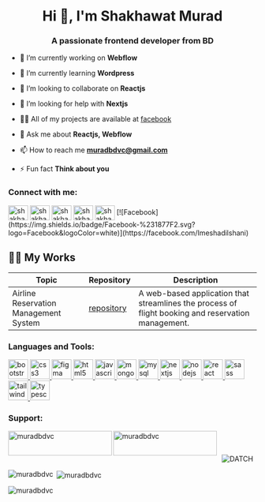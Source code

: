 <h1 align="center">Hi 👋, I'm Shakhawat Murad</h1>
<h3 align="center">A passionate frontend developer from BD</h3>

- 🔭 I’m currently working on **Webflow**

- 🌱 I’m currently learning **Wordpress**

- 👯 I’m looking to collaborate on **Reactjs**

- 🤝 I’m looking for help with **Nextjs**

- 👨‍💻 All of my projects are available at [facebook](facebook)

- 💬 Ask me about **Reactjs, Webflow**

- 📫 How to reach me **muradbdvc@gmail.com**

- ⚡ Fun fact **Think about you**

<h3 align="left">Connect with me:</h3>
<p align="left">
<a href="https://twitter.com/shakhawatmurad" target="blank"><img align="center" src="#" alt="shakhawatmurad" height="30" width="40" /></a>
<a href="https://linkedin.com/in/shakhawatmurad" target="blank"><img align="center" src="#" alt="shakhawatmurad" height="30" width="40" /></a>
<a href="https://stackoverflow.com/users/shakhawatmurad" target="blank"><img align="center" src="#" alt="shakhawatmurad" height="30" width="40" /></a>
<a href="https://fb.com/shakhawatmurad" target="blank"><img align="center" src="#" alt="shakhawatmurad" height="30" width="40" /></a>
<a href="https://instagram.com/shakhawatmurad" target="blank"><img align="center" src="#" alt="shakhawatmurad" height="30" width="40" /></a>
  [![Facebook](https://img.shields.io/badge/Facebook-%231877F2.svg?logo=Facebook&logoColor=white)](https://facebook.com/Imeshadilshani) 
</p>

## 👩‍💻 My Works

| Topic                                    | Repository                                                                                           | Description                           |
|------------------------------------------|------------------------------------------------------------------------------------------------------|----------------------------------------
| Airline Reservation Management System    | [repository](https://github.com/ImeshaDilshani/Airline-Reservation-Management-System.git)            | A web-based application that streamlines the process of flight booking and reservation management.                                    |

<h3 align="left">Languages and Tools:</h3>
<p align="left"> <a href="https://getbootstrap.com" target="_blank" rel="noreferrer"> <img src="#" alt="bootstrap" width="40" height="40"/> </a> <a href="https://www.w3schools.com/css/" target="_blank" rel="noreferrer"> <img src="#" alt="css3" width="40" height="40"/> </a> <a href="https://www.figma.com/" target="_blank" rel="noreferrer"> <img src="#" alt="figma" width="40" height="40"/> </a> <a href="https://www.w3.org/html/" target="_blank" rel="noreferrer"> <img src="#" alt="html5" width="40" height="40"/> </a> <a href="https://developer.mozilla.org/en-US/docs/Web/JavaScript" target="_blank" rel="noreferrer"> <img src="#" alt="javascript" width="40" height="40"/> </a> <a href="https://www.mongodb.com/" target="_blank" rel="noreferrer"> <img src="#" alt="mongodb" width="40" height="40"/> </a> <a href="https://www.mysql.com/" target="_blank" rel="noreferrer"> <img src="#" alt="mysql" width="40" height="40"/> </a> <a href="https://nextjs.org/" target="_blank" rel="noreferrer"> <img src="#" alt="nextjs" width="40" height="40"/> </a> <a href="https://nodejs.org" target="_blank" rel="noreferrer"> <img src="#" alt="nodejs" width="40" height="40"/> </a> <a href="https://reactjs.org/" target="_blank" rel="noreferrer"> <img src="#" alt="react" width="40" height="40"/> </a> <a href="https://sass-lang.com" target="_blank" rel="noreferrer"> <img src="h#" alt="sass" width="40" height="40"/> </a> <a href="https://tailwindcss.com/" target="_blank" rel="noreferrer"> <img src="#" alt="tailwind" width="40" height="40"/> </a> <a href="https://www.typescriptlang.org/" target="_blank" rel="noreferrer"> <img src="#" alt="typescript" width="40" height="40"/> </a> </p>


<h3 align="left">Support:</h3>
<p><a href="https://www.buymeacoffee.com/muradbdvc"> <img align="left" src="https://cdn.buymeacoffee.com/buttons/v2/default-yellow.png" height="50" width="210" alt="muradbdvc" /></a><a href="https://ko-fi.com/muradbdvc"> <img align="left" src="https://cdn.ko-fi.com/cdn/kofi3.png?v=3" height="50" width="210" alt="muradbdvc" /></a></p><br><br>

<div align="center">
<p>
<!--   <img align="center" src="https://github-readme-streak-stats.herokuapp.com/?user=muradbdvc&theme=algolia&hide_border=false" alt="muradbdvc" /> -->
  <img align="center" src="https://github-profile-summary-cards.vercel.app/api/cards/profile-details?username=muradbdvc&theme=2077" alt="DATCH" />

</p>
</div>

<p><img align="left" src="https://github-readme-stats.vercel.app/api/top-langs?username=muradbdvc&show_icons=true&locale=en&layout=compact" alt="muradbdvc" /></p>

<p>&nbsp;<img align="center" src="https://github-readme-stats.vercel.app/api?username=muradbdvc&show_icons=true&locale=en" alt="muradbdvc" /></p>

<p><img align="center" src="https://github-readme-streak-stats.herokuapp.com/?user=muradbdvc&" alt="muradbdvc" /></p>
